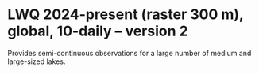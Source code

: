 #  LWQ 2024-present (raster 300 m), global, 10-daily – version 2

Provides semi-continuous observations for a large number of medium and large-sized lakes.